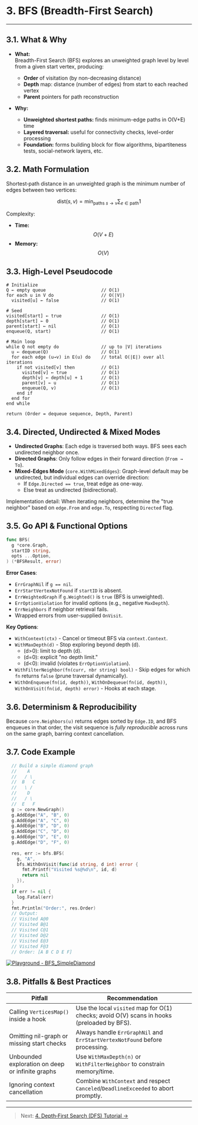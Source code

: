 <!--
  This document explains the BFS algorithm at a production-grade level,
  covering theory, implementation details, Go API usage, and best practices.
-->

# 3. BFS (Breadth-First Search)

---

## 3.1. What & Why
- **What:**  
  Breadth-First Search (BFS) explores an unweighted graph level by level from a given start vertex, producing:
    - **Order** of visitation (by non-decreasing distance)
    - **Depth** map: distance (number of edges) from start to each reached vertex
    - **Parent** pointers for path reconstruction

- **Why:**
    - **Unweighted shortest paths:** finds minimum-edge paths in O(V+E) time
    - **Layered traversal:** useful for connectivity checks, level-order processing
    - **Foundation:** forms building block for flow algorithms, bipartiteness tests, social-network layers, etc.

## 3.2. Math Formulation
Shortest‐path distance in an unweighted graph is the minimum number of edges between two vertices: 

$$\mathrm{dist}(s, v) = \min_{\text{paths } s \to v} \sum_{e \in \text{path}} 1$$

Complexity:
- **Time:**  $${O}(V + E)$$
- **Memory:**  $${O}(V)$$

## 3.3. High-Level Pseudocode

```text
# Initialize
Q ← empty queue                     // O(1)
for each u in V do                  // O(|V|)
  visited[u] ← false                // O(1)

# Seed
visited[start] ← true               // O(1)
depth[start] ← 0                    // O(1)
parent[start] ← nil                 // O(1)
enqueue(Q, start)                   // O(1)

# Main loop
while Q not empty do                // up to |V| iterations
  u ← dequeue(Q)                    // O(1)
  for each edge (u→v) in E(u) do    // total O(|E|) over all iterations
    if not visited[v] then          // O(1)
      visited[v] ← true             // O(1)
      depth[v] ← depth[u] + 1       // O(1)
      parent[v] ← u                 // O(1)
      enqueue(Q, v)                 // O(1)
    end if
  end for
end while

return (Order = dequeue sequence, Depth, Parent)
```
<!-- Comments: Each step is constant time; outer loop runs |V| times, inner total over all vertices examines each edge once. -->

## 3.4. Directed, Undirected & Mixed Modes

- **Undirected Graphs**: Each edge is traversed both ways. BFS sees each undirected neighbor once.
- **Directed Graphs**: Only follow edges in their forward direction (`From → To`).
- **Mixed-Edges Mode** (`core.WithMixedEdges`): Graph-level default may be undirected, but individual edges can override direction:
  - If `Edge.Directed == true`, treat edge as one-way.
  - Else treat as undirected (bidirectional).

Implementation detail: When iterating neighbors, determine the "true neighbor" based on `edge.From` and `edge.To`, respecting `Directed` flag.



## 3.5. Go API & Functional Options

```go
func BFS(
  g *core.Graph,
  startID string,
  opts ...Option,
) (*BFSResult, error)
```

**Error Cases**:
- `ErrGraphNil` if `g == nil`.
- `ErrStartVertexNotFound` if `startID` is absent.
- `ErrWeightedGraph` if `g.Weighted()` is `true` (BFS is unweighted).
- `ErrOptionViolation` for invalid options (e.g., negative `MaxDepth`).
- `ErrNeighbors` if neighbor retrieval fails.
- Wrapped errors from user-supplied `OnVisit`.

**Key Options**:
- `WithContext(ctx)` - Cancel or timeout BFS via `context.Context`.
- `WithMaxDepth(d)` - Stop exploring beyond depth \(d\).
  - \(d>0\): limit to depth \(d\).
  - \(d=0\): explicit "no depth limit."
  - \(d<0\): invalid (violates `ErrOptionViolation`).
- `WithFilterNeighbor(fn(curr, nbr string) bool)` - Skip edges for which `fn` returns `false` (prune traversal dynamically).
- `WithOnEnqueue(fn(id, depth))`, `WithOnDequeue(fn(id, depth))`, `WithOnVisit(fn(id, depth) error)` - Hooks at each stage.

## 3.6. Determinism & Reproducibility

Because `core.Neighbors(u)` returns edges sorted by `Edge.ID`, and BFS enqueues in that order, the visit sequence is _fully reproducible_ across runs on the same graph, barring context cancellation.

## 3.7. Code Example

```go
  // Build a simple diamond graph
  //    A
  //   / \
  //  B   C
  //   \ /
  //    D
  //   / \
  //  E   F
  g := core.NewGraph()
  g.AddEdge("A", "B", 0)
  g.AddEdge("A", "C", 0)
  g.AddEdge("B", "D", 0)
  g.AddEdge("C", "D", 0)
  g.AddEdge("D", "E", 0)
  g.AddEdge("D", "F", 0)
  
  res, err := bfs.BFS(
    g, "A",
    bfs.WithOnVisit(func(id string, d int) error {
      fmt.Printf("Visited %s@%d\n", id, d)
      return nil
    }),
  )
  if err != nil {
    log.Fatal(err)
  }
  fmt.Println("Order:", res.Order)
  // Output:
  // Visited A@0
  // Visited B@1
  // Visited C@1
  // Visited D@2
  // Visited E@3
  // Visited F@3
  // Order: [A B C D E F]
```

[![Playground - BFS_SimpleDiamond](https://img.shields.io/badge/Go_Playground-BFS_SimpleDiamond-blue?logo=go)](https://go.dev/play/p/t2lxkt-unci)

## 3.8. Pitfalls & Best Practices

| Pitfall                                          | Recommendation                                                                             |
|--------------------------------------------------|--------------------------------------------------------------------------------------------|
| Calling `VerticesMap()` inside a hook            | Use the local `visited` map for O(1) checks; avoid O(V) scans in hooks (preloaded by BFS). |
| Omitting nil-graph or missing start checks       | Always handle `ErrGraphNil` and `ErrStartVertexNotFound` before processing.                |
| Unbounded exploration on deep or infinite graphs | Use `WithMaxDepth(n)` or `WithFilterNeighbor` to constrain memory/time.                    |
| Ignoring context cancellation                    | Combine `WithContext` and respect `Canceled`/`DeadlineExceeded` to abort promptly.         |

---

> Next: [4. Depth‑First Search (DFS) Tutorial →](DFS.md)